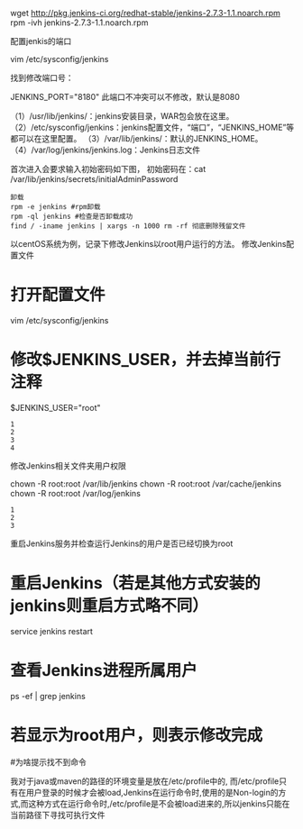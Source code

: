 wget http://pkg.jenkins-ci.org/redhat-stable/jenkins-2.7.3-1.1.noarch.rpm
 rpm -ivh jenkins-2.7.3-1.1.noarch.rpm
 
 
  配置jenkis的端口
 
 vim /etc/sysconfig/jenkins
 
 找到修改端口号：
 
 JENKINS_PORT="8180"  此端口不冲突可以不修改，默认是8080



（1）/usr/lib/jenkins/：jenkins安装目录，WAR包会放在这里。
（2）/etc/sysconfig/jenkins：jenkins配置文件，“端口”，“JENKINS_HOME”等都可以在这里配置。 
（3）/var/lib/jenkins/：默认的JENKINS_HOME。 
（4）/var/log/jenkins/jenkins.log：Jenkins日志文件




首次进入会要求输入初始密码如下图， 
初始密码在：cat /var/lib/jenkins/secrets/initialAdminPassword




    卸载
    rpm -e jenkins #rpm卸载
    rpm -ql jenkins #检查是否卸载成功
    find / -iname jenkins | xargs -n 1000 rm -rf 彻底删除残留文件




以centOS系统为例，记录下修改Jenkins以root用户运行的方法。
修改Jenkins配置文件

# 打开配置文件
vim /etc/sysconfig/jenkins
# 修改$JENKINS_USER，并去掉当前行注释
$JENKINS_USER="root"

    1
    2
    3
    4

修改Jenkins相关文件夹用户权限

chown -R root:root /var/lib/jenkins
chown -R root:root /var/cache/jenkins
chown -R root:root /var/log/jenkins

    1
    2
    3

重启Jenkins服务并检查运行Jenkins的用户是否已经切换为root

# 重启Jenkins（若是其他方式安装的jenkins则重启方式略不同）
service jenkins restart
# 查看Jenkins进程所属用户
ps -ef | grep jenkins
# 若显示为root用户，则表示修改完成



#为啥提示找不到命令

我对于java或maven的路径的环境变量是放在/etc/profile中的, 而/etc/profile只有在用户登录的时候才会被load,Jenkins在运行命令时,使用的是Non-login的方式,而这种方式在运行命令时,/etc/profile是不会被load进来的,所以jenkins只能在当前路径下寻找可执行文件
